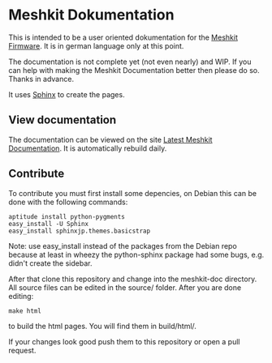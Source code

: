 Meshkit Dokumentation
=====================

This is intended to be a user oriented dokumentation for the [Meshkit Firmware](http://meshkit.freifunk.net "Meshkit Freifunk Firmware Generator").
It is in german language only at this point.

The documentation is not complete yet (not even nearly) and WIP. If you can help
with making the Meshkit Documentation better then please do so. Thanks in advance.


It uses [Sphinx](http://sphinx-doc.org/ "Sphinx Documentation") to create the pages.

View documentation
------------------

The documentation can be viewed on the site [Latest Meshkit Documentation](http://doc.meshkit.freifunk.net/daily/ "Meshkit documentation").
It is automatically rebuild daily.

Contribute
----------

To contribute you must first install some depencies, on Debian this can be done
with the following commands:

    aptitude install python-pygments
    easy_install -U Sphinx
    easy_install sphinxjp.themes.basicstrap

Note: use easy_install instead of the packages from the Debian repo because at least
in wheezy the python-sphinx package had some bugs, e.g. didn't create the sidebar.

After that clone this repository and change into the meshkit-doc directory. All source files
can be edited in the source/ folder. After you are done editing:

    make html

to build the html pages. You will find them in build/html/.

If your changes look good push them to this repository or open a pull request.

